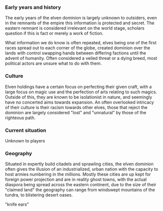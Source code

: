 ### Early years and history

The early years of the elven dominion is largely unknown to outsiders, even in the remnants of the empire this information is protected and secret. The eastern remnant is considered irrelevant on the world stage, scholars question if this is fact or merely a work of fiction. 

What information we do know is often repeated, elves being one of the first races spread out to each corner of the globe, created dominion over the lands with control swapping hands between differing factions until the advent of humanity. Often considered a veiled threat or a dying breed, most political actors are unsure what to do with them. 

### Culture

Elven holdings have a certain focus on perfecting their given craft, with a large focus on magic use and the perfection of arts relating to such magics. Outside of this, they are known to be isolationist in nature, and seemingly have no concerted aims towards expansion. An often overlooked intricacy of their culture is their racism towards other elves, those that reject the dominion are largely considered "lost" and "unnatural" by those of the righteous path.

### Current situation

Unknown to players

### Geography

Situated in expertly build citadels and sprawling cities, the elven dominion often gives the illusion of an industrialized, urban nation with the capacity to host armies numbering in the millions. Mostly these cities are up kept for foreign power projection and are in reality ghost towns, with the actual diaspora being spread across the eastern continent, due to the size of their "claimed land" the geography can range from windswept mountains of the tundra, to blistering desert oases.

"knife ears"